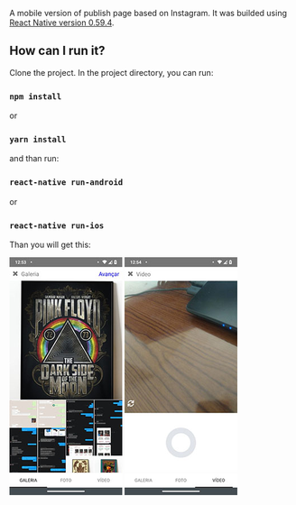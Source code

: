 A mobile version of publish page based on Instagram. It was builded using [React Native version 0.59.4](https://reactnative.dev/docs/0.59/getting-started).

## How can I run it?

Clone the project.
In the project directory, you can run:

### `npm install`

or

### `yarn install`

and than run:

### `react-native run-android`

or

### `react-native run-ios`

Than you will get this:

![](src/assets/gallery.jpeg)
![](src/assets/camera.jpeg)
